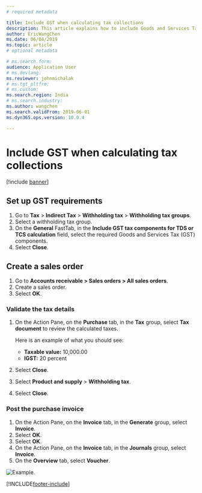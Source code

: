 ```yaml
---
# required metadata

title: Include GST when calculating tax collections
description: This article explains how to include Goods and Services Tax (GST) when you calculate tax collections.
author: EricWangChen
ms.date: 06/04/2019
ms.topic: article
# optional metadata

# ms.search.form: 
audience: Application User
# ms.devlang: 
ms.reviewer: johnmichalak
# ms.tgt_pltfrm: 
# ms.custom: 
ms.search.region: India
# ms.search.industry: 
ms.author: wangchen
ms.search.validFrom: 2019-06-01
ms.dyn365.ops.version: 10.0.4

---
```


# Include GST when calculating tax collections

[!include [banner](../../includes/banner.md)]

## Set up GST requirements

1. Go to **Tax** \> **Indirect Tax** \> **Withholding tax** \> **Withholding tax groups**.
2. Select a withholding tax group.
3. On the **General** FastTab, in the **Include GST tax components for TDS or TCS calculation** field, select the required Goods and Services Tax (GST) components.
4. Select **Close**.

## Create a sales order

1. Go to **Accounts receivable \> Sales orders \> All sales orders**.
2. Create a sales order.
3. Select **OK**.

### Validate the tax details

1. On the Action Pane, on the **Purchase** tab, in the **Tax** group, select **Tax document** to review the calculated taxes.

    Here is an example of what you should see:

    - **Taxable value:** 10,000.00
    - **IGST:** 20 percent

2. Select **Close**.
3. Select **Product and supply** \> **Withholding tax**.
4. Select **Close**.

### Post the purchase invoice

1. On the Action Pane, on the **Invoice** tab, in the **Generate** group, select **Invoice**.
2. Select **OK**.
3. Select **OK**.
4. On the Action Pane, on the **Invoice** tab, in the **Journals** group, select **Invoice**.
5. On the **Overview** tab, select **Voucher**.

![Example.](../media/Annotation-2019-05-21-134958.png)


[!INCLUDE[footer-include](../../../includes/footer-banner.md)]
